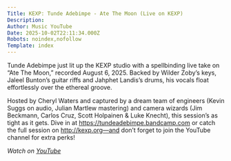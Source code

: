 ```yaml
---
Title: KEXP: Tunde Adebimpe - Ate The Moon (Live on KEXP)
Description: 
Author: Music YouTube
Date: 2025-10-02T22:11:34.000Z
Robots: noindex,nofollow
Template: index
---
```

<p>Tunde Adebimpe just lit up the KEXP studio with a spellbinding live take on “Ate The Moon,” recorded August 6, 2025. Backed by Wilder Zoby’s keys, Jaleel Bunton’s guitar riffs and Jahphet Landis’s drums, his vocals float effortlessly over the ethereal groove.</p>

<p>Hosted by Cheryl Waters and captured by a dream team of engineers (Kevin Suggs on audio, Julian Martlew mastering) and camera wizards (Jim Beckmann, Carlos Cruz, Scott Holpainen &amp; Luke Knecht), this session’s as tight as it gets. Dive in at <a href="https://tundeadebimpe.bandcamp.com" rel="noopener noreferrer">https://tundeadebimpe.bandcamp.com</a> or catch the full session on <a href="http://kexp.org%E2%80%94and" rel="noopener noreferrer">http://kexp.org—and</a> don’t forget to join the YouTube channel for extra perks!</p>

<p><em>Watch on <a href="https://www.youtube.com/watch?v=fuKlDfPRWNM" rel="noopener noreferrer">YouTube</a></em></p>

